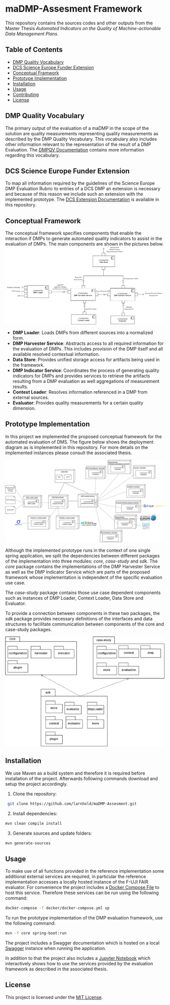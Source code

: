 # maDMP-Assesment Framework
This repository contains the sources codes and other outputs from the Master Thesis  *Automated Indicators on the Quality of Machine-actionable Data Management Plans*.

## Table of Contents
- [DMP Quality Vocabulary](#dmp-quality-vocabulary)
- [DCS Science Europe Funder Extension](#dmp-quality-vocabulary)
- [Conceptual Framwork](#conceptual-framework)
- [Prototype Implementation](#prototype-implementation)
- [Installation](#installation)
- [Usage](#usage)
- [Contributing](#contributing)
- [License](#license)

## DMP Quality Vocabulary
The primary output of the evaluation of a maDMP in the scope of the solution are quality measurements representing quality measurements as described by the DMP Quality Vocabulary. This vocabulary also includes other information relevant to the representation of the result of a DMP Evaluation. The [DMPQV Documentation](https://larnhold.github.io/maDMP-Assesment/dmpqv/index.html) contains more information regarding this vocabulary.

## DCS Science Europe Funder Extension
To map all information required by the guidelines of the Science Europe DMP Evaluation Rubric to entries of a DCS DMP an extension is necessary and because of this reason we include such an extension with the implemented prototype. The [DCS Extension Documentation](https://larnhold.github.io/maDMP-Assesment/science-europe-extension/index.html) is available in this repository.

## Conceptual Framework
The conceptual framework specifies components that enable the interaction if DMPs to generate automated quality indicators to assist in the evaluation of DMPs. The main components are shown in the pictures below.
![Overview of Components.](/assets/images/component-overview.png)

* **DMP Loader**: Loads DMPs from different sources into a normalized form.
* **DMP Harvester Service**: Abstracts access to all required information for the evaluation of DMPs. This includes provision of the DMP itself and all available resolved contextual information.
* **Data Store**: Provides unified storage access for artifacts being used in the framework.
* **DMP Indicator Service**: Coordinates the process of generating quality indicators for DMPs and provides services to retrieve the artifacts resulting from a DMP evaluation as well aggregations of measurement results.
* **Context Loader**: Resolves information referenced in a DMP from external sources.
* **Evaluator**: Provides quality measurements for a certain quality dimension.

## Prototype Implementation
In this project we implemented the proposed conceptual framework for the automated evaluation of DMS. The figure below shows the deployment diagram as is implemented in this repository. For more details on the implemented instances please consult the associated thesis.

![Deployment Diagram.](/assets/images/deployment-diagram.png)

Although the implemented prototype runs in the context of one single spring application,
we split the dependencies between different packages of the implementation into three
modules: _core_, _case-study_ and _sdk_. The _core_ package contains
the implementations of the DMP Harvester Service as well as the DMP Indicator
Service which are parts of the proposed framework whose implementation is independent
of the specific evaluation use case. 

The _case-study_ package contains those use case
dependent components such as instances of DMP Loader, Context Loader, Data Store
and Evaluator. 

To provide a connection between components in these two packages, the _sdk_ package provides necessary definitions of the interfaces and data structures to
facilitate communication between components of the core and case-study packages.

![Package Diagram.](/assets/images/package-diagram.png)

## Installation
We use Maven as a build system and therefore it is required before installation of the project. Afterwards following commands download and setup the project accordingly.

1. Clone the repository:
```bash
 git clone https://github.com/larnhold/maDMP-Assesment.git
```

2. Install dependencies:
```bash
mvn clean compile install
```

3. Generate sources and update folders:
```bash
mvn generate-sources 
```

## Usage
To make use of all functions provided in the reference implementation some additional external services are required, in particular the reference implementation accesses a locally hosted instance of the F-UJI FAIR evaluator. For convenience the project includes a [Docker Compose File](docker/docker-compose.yml) to host this service. 
Therefore these services can be run using the following command:
```bash
docker-compose -f docker/docker-compose.yml up
```

To run the prototype implementation of the DMP evaluation framework, use the following command:
```bash
mvn -f core spring-boot:run
```

The project includes a Swagger documentation which is hosted on a local [Swagger](http://localhost:8080/swagger-ui/index.html) instance when running the application.

In addition to that the project also includes a [Jupyter Notebook](scripts/evaluation.ipynb) which interactively shows how to use the services provided by the evaluation framework as described in the associated thesis.

## License
This project is licensed under the [MIT License](LICENSE).
